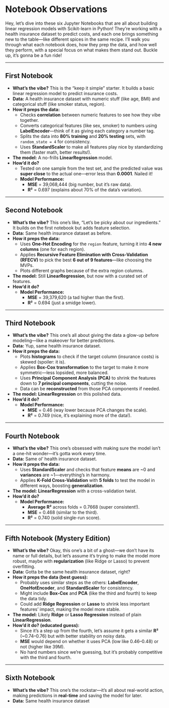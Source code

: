 # Notebook Observations

Hey, let’s dive into these six Jupyter Notebooks that are all about building linear regression models with Scikit-learn in Python! They’re working with a health insurance dataset to predict costs, and each one brings something new to the table—like different spices in the same recipe. I’ll walk you through what each notebook does, how they prep the data, and how well they perform, with a special focus on what makes them stand out. Buckle up, it’s gonna be a fun ride!

---

## First Notebook

- **What’s the vibe?** This is the “keep it simple” starter. It builds a basic linear regression model to predict insurance costs.
- **Data:** A health insurance dataset with numeric stuff (like age, BMI) and categorical stuff (like smoker status, region).
- **How it preps the data:**
  - Checks **correlation** between numeric features to see how they vibe together.
  - Converts categorical features (like sex, smoker) to numbers using **LabelEncoder**—think of it as giving each category a number tag.
  - Splits the data into **80% training** and **20% testing** sets, with `random_state = 4` for consistency.
  - Uses **StandardScaler** to make all features play nice by standardizing them (faster math, better results!).
- **The model:** A no-frills **LinearRegression** model.
- **How’d it do?**
  - Tested on one sample from the test set, and the predicted value was **super close** to the actual one—error less than **0.0001**. Nailed it!
  - **Model Performance:**
    - **MSE** = 39,068,444 (big number, but it’s raw data).
    - **R²** = 0.697 (explains about 70% of the data’s variation).

---

## Second Notebook

- **What’s the vibe?** This one’s like, “Let’s be picky about our ingredients.” It builds on the first notebook but adds feature selection.
- **Data:** Same health insurance dataset as before.
- **How it preps the data:**
  - Uses **One-Hot Encoding** for the `region` feature, turning it into **4 new columns** (one for each region).
  - Applies **Recursive Feature Elimination with Cross-Validation (RFECV)** to pick the best **6 out of 9 features**—like choosing the MVPs.
  - Plots different graphs because of the extra region columns.
- **The model:** Still **LinearRegression**, but now with a curated set of features.
- **How’d it do?**
  - **Model Performance:**
    - **MSE** = 39,379,620 (a tad higher than the first).
    - **R²** = 0.694 (just a smidge lower).

---

## Third Notebook

- **What’s the vibe?** This one’s all about giving the data a glow-up before modeling—like a makeover for better predictions.
- **Data:** Yup, same health insurance dataset.
- **How it preps the data:**
  - Plots **histograms** to check if the target column (insurance costs) is skewed (spoiler: it is).
  - Applies **Box-Cox transformation** to the target to make it more symmetric—less lopsided, more balanced.
  - Uses **Principal Component Analysis (PCA)** to shrink the features down to **7 principal components**, cutting the noise.
  - Data can be **reconstructed** from those PCA components if needed.
- **The model:** **LinearRegression** on this polished data.
- **How’d it do?**
  - **Model Performance:**
    - **MSE** = 0.46 (way lower because PCA changes the scale).
    - **R²** = 0.749 (nice, it’s explaining more of the data!).

---

## Fourth Notebook

- **What’s the vibe?** This one’s obsessed with making sure the model isn’t a one-hit wonder—it’s gotta work every time.
- **Data:** Same ol’ health insurance dataset.
- **How it preps the data:**
  - Uses **StandardScaler** and checks that feature **means** are ~0 and **variances** are ~1—everything’s in harmony.
  - Applies **K-Fold Cross-Validation** with **5 folds** to test the model in different ways, boosting **generalization**.
- **The model:** **LinearRegression** with a cross-validation twist.
- **How’d it do?**
  - **Model Performance:**
    - **Average R²** across folds = 0.7668 (super consistent!).
    - **MSE** = 0.468 (similar to the third).
    - **R²** = 0.740 (solid single-run score).

---

## Fifth Notebook (Mystery Edition)

- **What’s the vibe?** Okay, this one’s a bit of a ghost—we don’t have its name or full details, but let’s assume it’s trying to make the model more robust, maybe with **regularization** (like Ridge or Lasso) to prevent overfitting.
- **Data:** Gotta be the same health insurance dataset, right?
- **How it preps the data (best guess):**
  - Probably uses similar steps as the others: **LabelEncoder**, **OneHotEncoder**, and **StandardScaler** for consistency.
  - Might include **Box-Cox** and **PCA** (like the third and fourth) to keep the data tidy.
  - Could add **Ridge Regression** or **Lasso** to shrink less important features’ impact, making the model more stable.
- **The model:** Likely **Ridge** or **Lasso Regression** instead of plain **LinearRegression**.
- **How’d it do? (educated guess):**
  - Since it’s a step up from the fourth, let’s assume it gets a similar **R²** (~0.74–0.76) but with better stability on noisy data.
  - **MSE** would depend on whether it uses PCA (low like 0.46–0.48) or not (higher like 39M).
  - No hard numbers since we’re guessing, but it’s probably competitive with the third and fourth.

---

## Sixth Notebook

- **What’s the vibe?** This one’s the rockstar—it’s all about real-world action, making predictions in **real-time** and saving the model for later.
- **Data:** Same health insurance dataset